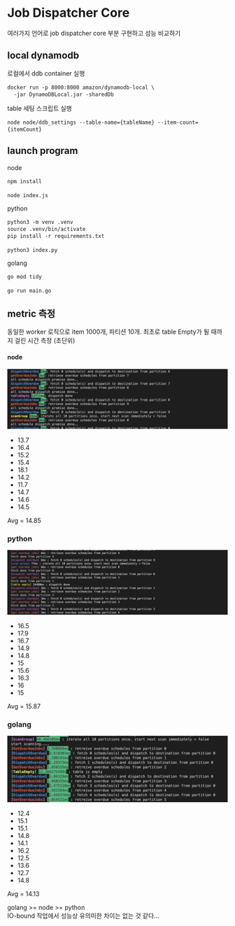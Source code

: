 Job Dispatcher Core
===================
여러가지 언어로 job dispatcher core 부분 구현하고 성능 비교하기

local dynamodb
--------------
로컬에서 ddb container 실행
```
docker run -p 8000:8000 amazon/dynamodb-local \
  -jar DynamoDBLocal.jar -sharedDb
```

table 세팅 스크립트 실행
```
node node/ddb_settings --table-name={tableName} --item-count={itemCount}
```
launch program
---------------
node
```
npm install

node index.js
```

python
```
python3 -m venv .venv
source .venv/bin/activate
pip install -r requirements.txt

python3 index.py
```

golang
```
go mod tidy

go run main.go
```

metric 측정
----------
동일한 worker 로직으로 item 1000개, 파티션 10개. 최초로 table Empty가 될 때까지 걸린 시간 측정 (초단위)

#### node
![node](./images/node.png)
- 13.7
- 16.4
- 15.2
- 15.4
- 18.1
- 14.2
- 11.7
- 14.7
- 14.6
- 14.5

Avg = 14.85

### python
![python](./images/python.png)
- 16.5
- 17.9
- 16.7
- 14.9
- 14.8
- 15
- 15.6
- 16.3
- 16
- 15

Avg = 15.87

### golang
![golang](./images/golang.png)
- 12.4
- 15.1
- 15.1
- 14.8
- 14.1
- 16.2
- 12.5
- 13.6
- 12.7
- 14.8

Avg = 14.13

golang >= node >= python   
IO-bound 작업에서 성능상 유의미한 차이는 없는 것 같다...

